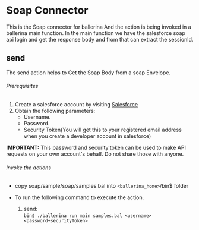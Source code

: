# Soap Connector

This is the Soap connector for ballerina And the action is being invoked in a ballerina main function.
In the main function we have the salesforce soap api login and get the response body and from that can
extract the sessionId.

## send
   The send action helps to Get the Soap Body from a soap Envelope.

###### Prerequisites

1. Create a salesforce account by visiting [Salesforce](https://developer.salesforce.com/)
2. Obtain the following parameters:
    * Username.
    * Password.
    * Security Token(You will get this to your registered email address when you create a developer
    account in salesforce)

**IMPORTANT:** This password and security token can be used to make API requests on your own account's behalf.
Do not share those with anyone.

###### Invoke the actions

- copy soap/sample/soap/samples.bal into `<ballerina_home>`/bin$ folder
- To run the following command to execute the action.

  1. send:  
  `bin$ ./ballerina run main samples.bal <username> <password+securityToken>`